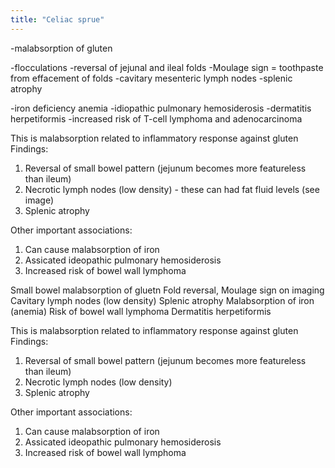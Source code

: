 ```yaml
---
title: "Celiac sprue"
---
```

-malabsorption of gluten

-flocculations
-reversal of jejunal and ileal folds
-Moulage sign = toothpaste from effacement of folds
-cavitary mesenteric lymph nodes
-splenic atrophy

-iron deficiency anemia
-idiopathic pulmonary hemosiderosis
-dermatitis herpetiformis
-increased risk of T-cell lymphoma and adenocarcinoma

This is malabsorption related to inflammatory response against gluten
Findings:
1. Reversal of small bowel pattern (jejunum becomes more featureless than ileum)
2. Necrotic lymph nodes (low density) - these can had fat fluid levels (see image)
3. Splenic atrophy



Other important associations:
1. Can cause malabsorption of iron
2. Assicated ideopathic pulmonary hemosiderosis
3. Increased risk of bowel wall lymphoma

Small bowel malabsorption of gluetn
Fold reversal, Moulage sign on imaging
Cavitary lymph nodes (low density)
Splenic atrophy
Malabsorption of iron (anemia)
Risk of bowel wall lymphoma
Dermatitis herpetiformis

This is malabsorption related to inflammatory response against gluten
Findings:
1. Reversal of small bowel pattern (jejunum becomes more featureless than ileum)
2. Necrotic lymph nodes (low density)
3. Splenic atrophy

Other important associations:
1. Can cause malabsorption of iron
2. Assicated ideopathic pulmonary hemosiderosis
3. Increased risk of bowel wall lymphoma

